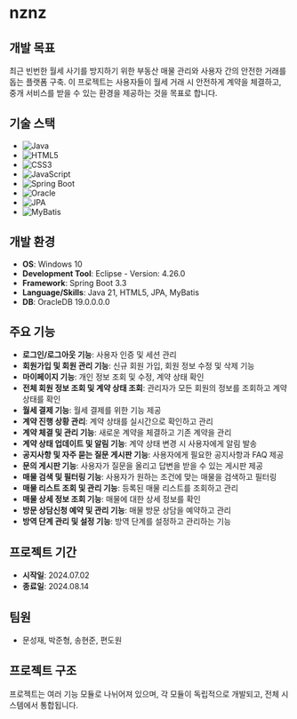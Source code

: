 # nznz

## 개발 목표
최근 빈번한 월세 사기를 방지하기 위한 부동산 매물 관리와 사용자 간의 안전한 거래를 돕는 플랫폼 구축. 이 프로젝트는 사용자들이 월세 거래 시 안전하게 계약을 체결하고, 중개 서비스를 받을 수 있는 환경을 제공하는 것을 목표로 합니다.

## 기술 스택
- ![Java](https://img.shields.io/badge/Java-ED8B00?style=for-the-badge&logo=java&logoColor=white)
- ![HTML5](https://img.shields.io/badge/HTML5-E34F26?style=for-the-badge&logo=html5&logoColor=white)
- ![CSS3](https://img.shields.io/badge/CSS3-1572B6?style=for-the-badge&logo=css3&logoColor=white)
- ![JavaScript](https://img.shields.io/badge/JavaScript-F7DF1E?style=for-the-badge&logo=javascript&logoColor=black)
- ![Spring Boot](https://img.shields.io/badge/Spring%20Boot-6DB33F?style=for-the-badge&logo=spring-boot&logoColor=white)
- ![Oracle](https://img.shields.io/badge/Oracle-F80000?style=for-the-badge&logo=oracle&logoColor=white)
- ![JPA](https://img.shields.io/badge/JPA-6DB33F?style=for-the-badge&logo=spring-boot&logoColor=white)
- ![MyBatis](https://img.shields.io/badge/MyBatis-42A5F5?style=for-the-badge&logo=datagrip&logoColor=white)

## 개발 환경
- **OS**: Windows 10
- **Development Tool**: Eclipse - Version: 4.26.0
- **Framework**: Spring Boot 3.3
- **Language/Skills**: Java 21, HTML5, JPA, MyBatis
- **DB**: OracleDB 19.0.0.0.0

## 주요 기능
- **로그인/로그아웃 기능**: 사용자 인증 및 세션 관리
- **회원가입 및 회원 관리 기능**: 신규 회원 가입, 회원 정보 수정 및 삭제 기능
- **마이페이지 기능**: 개인 정보 조회 및 수정, 계약 상태 확인
- **전체 회원 정보 조회 및 계약 상태 조회**: 관리자가 모든 회원의 정보를 조회하고 계약 상태를 확인
- **월세 결제 기능**: 월세 결제를 위한 기능 제공
- **계약 진행 상황 관리**: 계약 상태를 실시간으로 확인하고 관리
- **계약 체결 및 관리 기능**: 새로운 계약을 체결하고 기존 계약을 관리
- **계약 상태 업데이트 및 알림 기능**: 계약 상태 변경 시 사용자에게 알림 발송
- **공지사항 및 자주 묻는 질문 게시판 기능**: 사용자에게 필요한 공지사항과 FAQ 제공
- **문의 게시판 기능**: 사용자가 질문을 올리고 답변을 받을 수 있는 게시판 제공
- **매물 검색 및 필터링 기능**: 사용자가 원하는 조건에 맞는 매물을 검색하고 필터링
- **매물 리스트 조회 및 관리 기능**: 등록된 매물 리스트를 조회하고 관리
- **매물 상세 정보 조회 기능**: 매물에 대한 상세 정보를 확인
- **방문 상담신청 예약 및 관리 기능**: 매물 방문 상담을 예약하고 관리
- **방역 단계 관리 및 설정 기능**: 방역 단계를 설정하고 관리하는 기능

## 프로젝트 기간
- **시작일**: 2024.07.02
- **종료일**: 2024.08.14

## 팀원
- 문성재, 박준형, 송현준, 편도원

## 프로젝트 구조
프로젝트는 여러 기능 모듈로 나뉘어져 있으며, 각 모듈이 독립적으로 개발되고, 전체 시스템에서 통합됩니다.





